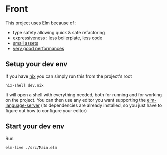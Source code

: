 # Front

This project uses Elm because of :
- type safety allowing quick & safe refactoring
- expressiveness : less boilerplate, less code
- [small assets](https://github.com/err0r500/nix)
- [very good performances](https://medium.com/dailyjs/a-realworld-comparison-of-front-end-frameworks-2020-4e50655fe4c1)

## Setup your dev env

If you have [nix](https://nixos.org/) you can simply run this from the project's root
```
nix-shell dev.nix
```

It will open a shell with everything needed, both for running and for working on the project.
You can then use any editor you want supporting the [elm-language-server](https://github.com/elm-tooling/elm-language-server) (its dependencies are already installed, so you just have to figure out how to configure your editor)

## Start your dev env
Run 

```
elm-live ./src/Main.elm
```

